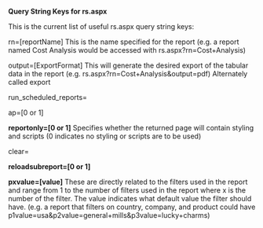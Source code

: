 **Query String Keys for rs.aspx**

This is the current list of useful rs.aspx query string keys:

rn=[reportName]
This is the name specified for the report (e.g. a report named Cost Analysis would be accessed with rs.aspx?rn=Cost+Analysis)

output=[ExportFormat]
This will generate the desired export of the tabular data in the report (e.g. rs.aspx?rn=Cost+Analysis&output=pdf)
Alternately called export

run_scheduled_reports=

ap=[0 or 1]

**reportonly=[0 or 1]**
Specifies whether the returned page will contain styling and scripts (0 indicates no styling or scripts are to be used)

clear=

**reloadsubreport=[0 or 1]**

**pxvalue=[value]**
These are directly related to the filters used in the report and range from 1 to the number of filters used in the report where x is the number of the filter. The value indicates what default value the filter should have. (e.g. a report that filters on country, company, and product could have p1value=usa&p2value=general+mills&p3value=lucky+charms)